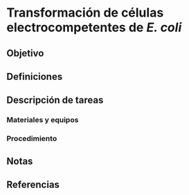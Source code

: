 # Transformación de células electrocompetentes de _E. coli_

## Objetivo
## Definiciones
## Descripción de tareas
### Materiales y equipos
### Procedimiento
## Notas
## Referencias
